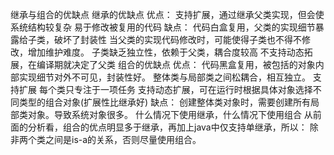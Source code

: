 继承与组合的优缺点
继承的优缺点
优点：
支持扩展，通过继承父类实现，但会使系统结构较复杂
易于修改被复用的代码
缺点：
代码白盒复用，父类的实现细节暴露给子类，破坏了封装性
当父类的实现代码修改时，可能使得子类也不得不修改，增加维护难度。
子类缺乏独立性，依赖于父类，耦合度较高
不支持动态拓展，在编译期就决定了父类
组合的优缺点
优点：
代码黑盒复用，被包括的对象内部实现细节对外不可见，封装性好。
整体类与局部类之间松耦合，相互独立。
支持扩展
每个类只专注于一项任务
支持动态扩展，可在运行时根据具体对象选择不同类型的组合对象(扩展性比继承好)
缺点：
创建整体类对象时，需要创建所有局部类对象。导致系统对象很多。
什么情况下使用继承，什么情况下使用组合
从前面的分析看，组合的优点明显多于继承，再加上java中仅支持单继承，所以：
除非两个类之间是is-a的关系，否则尽量使用组合。
